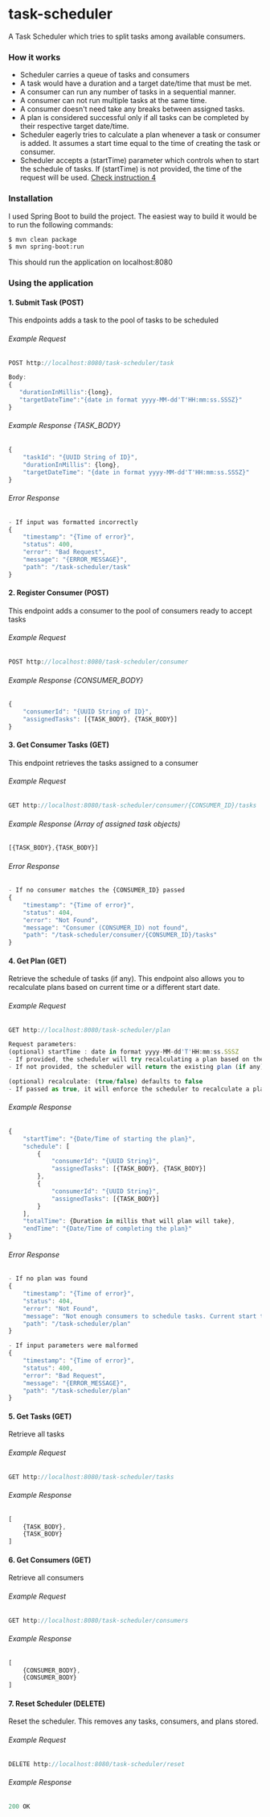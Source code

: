 # task-scheduler
A Task Scheduler which tries to split tasks among available consumers.

### How it works
- Scheduler carries a queue of tasks and consumers
- A task would have a duration and a target date/time that must be met.
- A consumer can run any number of tasks in a sequential manner.
- A consumer can not run multiple tasks at the same time.
- A consumer doesn't need take any breaks between assigned tasks.
- A plan is considered successful only if all tasks can be completed by their respective target date/time.
- Scheduler eagerly tries to calculate a plan whenever a task or consumer is added.
It assumes a start time equal to the time of creating the task or consumer.
- Scheduler accepts a (startTime) parameter which controls when to start the schedule of tasks. If (startTime) is not provided, the time of the request will be used. [Check instruction 4](#4-get-plan-get)

### Installation
I used Spring Boot to build the project. The easiest way to build it would be to run the following commands:
```sh
$ mvn clean package
$ mvn spring-boot:run
```
This should run the application on localhost:8080

### Using the application
#### 1. Submit Task (POST)
This endpoints adds a task to the pool of tasks to be scheduled

###### Example Request
```javascript
POST http://localhost:8080/task-scheduler/task

Body:
{
   "durationInMillis":{long},
   "targetDateTime":"{date in format yyyy-MM-dd'T'HH:mm:ss.SSSZ}"
}
```
###### Example Response {TASK_BODY}
```javascript
{
    "taskId": "{UUID String of ID}",
    "durationInMillis": {long},
    "targetDateTime": "{date in format yyyy-MM-dd'T'HH:mm:ss.SSSZ}"
}
```
###### Error Response
```javascript
- If input was formatted incorrectly
{
    "timestamp": "{Time of error}",
    "status": 400,
    "error": "Bad Request",
    "message": "{ERROR_MESSAGE}",
    "path": "/task-scheduler/task"
}
```

#### 2. Register Consumer (POST)
This endpoint adds a consumer to the pool of consumers ready to accept tasks

###### Example Request
```javascript
POST http://localhost:8080/task-scheduler/consumer
```
###### Example Response {CONSUMER_BODY}
```javascript
{
    "consumerId": "{UUID String of ID}",
    "assignedTasks": [{TASK_BODY}, {TASK_BODY}]
}
```

#### 3. Get Consumer Tasks (GET)
This endpoint retrieves the tasks assigned to a consumer

###### Example Request
```javascript
GET http://localhost:8080/task-scheduler/consumer/{CONSUMER_ID}/tasks
```
###### Example Response (Array of assigned task objects)
```javascript
[{TASK_BODY},{TASK_BODY}]
```
###### Error Response
```javascript
- If no consumer matches the {CONSUMER_ID} passed
{
    "timestamp": "{Time of error}",
    "status": 404,
    "error": "Not Found",
    "message": "Consumer (CONSUMER_ID) not found",
    "path": "/task-scheduler/consumer/{CONSUMER_ID}/tasks"
}
```
#### 4. Get Plan (GET)
Retrieve the schedule of tasks (if any). This endpoint also allows you to recalculate plans based on current time or a different start date. 

###### Example Request
```javascript
GET http://localhost:8080/task-scheduler/plan

Request parameters:
(optional) startTime : date in format yyyy-MM-dd'T'HH:mm:ss.SSSZ
- If provided, the scheduler will try recalculating a plan based on the start time passed.
- If not provided, the scheduler will return the existing plan (if any) 

(optional) recalculate: (true/false) defaults to false
- If passed as true, it will enforce the scheduler to recalculate a plan based on the startTime. If no startTime is provided, it will recalculate based on current time.
```
###### Example Response
```javascript
{
    "startTime": "{Date/Time of starting the plan}",
    "schedule": [
        {
            "consumerId": "{UUID String}",
            "assignedTasks": [{TASK_BODY}, {TASK_BODY}]
        },
        {
            "consumerId": "{UUID String}",
            "assignedTasks": [{TASK_BODY}]
        }
    ],
    "totalTime": {Duration in millis that will plan will take},
    "endTime": "{Date/Time of completing the plan}"
}
```
###### Error Response
```javascript
- If no plan was found
{
    "timestamp": "{Time of error}",
    "status": 404,
    "error": "Not Found",
    "message": "Not enough consumers to schedule tasks. Current start time is: {Date/Time}",
    "path": "/task-scheduler/plan"
}

- If input parameters were malformed
{
    "timestamp": "{Time of error}",
    "status": 400,
    "error": "Bad Request",
    "message": "{ERROR_MESSAGE}",
    "path": "/task-scheduler/plan"
}
```

#### 5. Get Tasks (GET)
Retrieve all tasks

###### Example Request
```javascript
GET http://localhost:8080/task-scheduler/tasks
```
###### Example Response
```javascript
[
    {TASK_BODY},
    {TASK_BODY}
]
```

#### 6. Get Consumers (GET)
Retrieve all consumers

###### Example Request
```javascript
GET http://localhost:8080/task-scheduler/consumers
```
###### Example Response
```javascript
[
    {CONSUMER_BODY},
    {CONSUMER_BODY}
]
```

#### 7. Reset Scheduler (DELETE)
Reset the scheduler. This removes any tasks, consumers, and plans stored.

###### Example Request
```javascript
DELETE http://localhost:8080/task-scheduler/reset
```
###### Example Response
```javascript
200 OK
```
